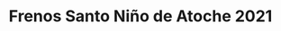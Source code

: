 ---
title: "Frenos Santo Niño de Atoche 2021"
url: /caracas/frenos-santo-nino-de-atoche-2021/
shop: Autowerkstatt
---